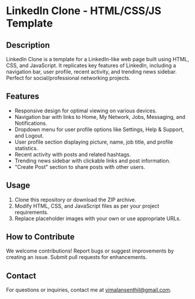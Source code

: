 # LinkedIn Clone - HTML/CSS/JS Template

## Description
LinkedIn Clone is a template for a LinkedIn-like web page built using HTML, CSS, and JavaScript. It replicates key features of LinkedIn, including a navigation bar, user profile, recent activity, and trending news sidebar. Perfect for social/professional networking projects.

## Features
- Responsive design for optimal viewing on various devices.
- Navigation bar with links to Home, My Network, Jobs, Messaging, and Notifications.
- Dropdown menu for user profile options like Settings, Help & Support, and Logout.
- User profile section displaying picture, name, job title, and profile statistics.
- Recent activity with posts and related hashtags.
- Trending news sidebar with clickable links and post information.
- "Create Post" section to share posts with other users.

## Usage
1. Clone this repository or download the ZIP archive.
2. Modify HTML, CSS, and JavaScript files as per your project requirements.
3. Replace placeholder images with your own or use appropriate URLs.

## How to Contribute
We welcome contributions! Report bugs or suggest improvements by creating an issue. Submit pull requests for enhancements.

## Contact
For questions or inquiries, contact me at [vimalansenthil@gmail.com](mailto:vimalansenthil@gmail.com).
